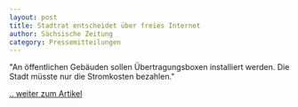 ```yaml
---
layout: post
title: Stadtrat entscheidet über freies Internet
author: Sächsische Zeitung
category: Pressemitteilungen
---
```


"An öffentlichen Gebäuden sollen Übertragungsboxen installiert werden. Die Stadt müsste nur die Stromkosten bezahlen."

[.. weiter zum Artikel](http://www.sz-online.de/nachrichten/stadtrat-entscheidet-ueber-freies-internet-3330027.html)
